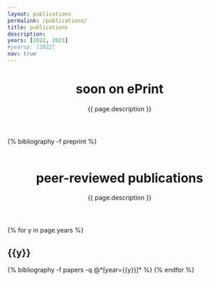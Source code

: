 ```yaml
---
layout: publications
permalink: /publications/
title: publications
description: 
years: [2022, 2021]
#yearsp: [2022]
nav: true
---
```


<div class="publications">
  <header class="post-header">
    <h1 class="post-title">soon on ePrint</h1>
    <p class="post-description">{{ page.description }}</p>
  </header>

  <article>
  {% bibliography -f preprint %}
  </article>
  
  </div>
<div class="publications">
  <header class="post-header" style="margin-top:1.5cm;">
    <h1 class="post-title"> peer-reviewed publications</h1>
    <p class="post-description">{{ page.description }}</p>
  </header>
</div>

  <article>
  <div class="publications">
{% for y in page.years %}
  <h2 class="year">{{y}}</h2>
  {% bibliography -f papers -q @*[year={{y}}]* %}
{% endfor %}
</div>
  </article>

